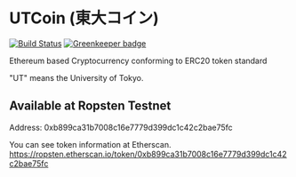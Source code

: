 # UTCoin (東大コイン)

[![Build Status](https://travis-ci.org/sapuri/UTCoin.svg?branch=master)](https://travis-ci.org/sapuri/UTCoin)
[![Greenkeeper badge](https://badges.greenkeeper.io/m1nam1/UTCoin.svg)](https://greenkeeper.io/)

Ethereum based Cryptocurrency conforming to ERC20 token standard

"UT" means the University of Tokyo.

## Available at Ropsten Testnet
Address: 0xb899ca31b7008c16e7779d399dc1c42c2bae75fc

You can see token information at Etherscan.
https://ropsten.etherscan.io/token/0xb899ca31b7008c16e7779d399dc1c42c2bae75fc
